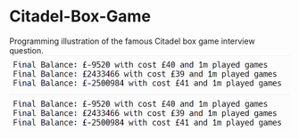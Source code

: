 # Citadel-Box-Game
Programming illustration of the famous Citadel box game interview question.
![Output](Output_Citadel_Game.png)
![Output](Output_Citadel_Game.png)
